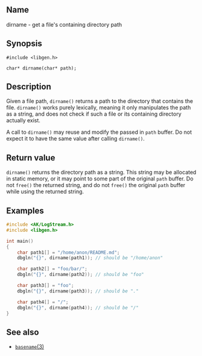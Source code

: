 ## Name

dirname - get a file's containing directory path

## Synopsis

```**c++
#include <libgen.h>

char* dirname(char* path);
```

## Description

Given a file path, `dirname()` returns a path to the directory that contains the
file. `dirname()` works purely lexically, meaning it only manipulates the path
as a string, and does not check if such a file or its containing directory
actually exist.

A call to `dirname()` may reuse and modify the passed in `path` buffer. Do not
expect it to have the same value after calling `dirname()`.

## Return value

`dirname()` returns the directory path as a string. This string may be allocated
in static memory, or it may point to some part of the original `path` buffer.
Do not `free()` the returned string, and do not `free()` the original `path`
buffer while using the returned string.

## Examples

```c++
#include <AK/LogStream.h>
#include <libgen.h>

int main()
{
    char path1[] = "/home/anon/README.md";
    dbgln("{}", dirname(path1)); // should be "/home/anon"

    char path2[] = "foo/bar/";
    dbgln("{}", dirname(path2)); // should be "foo"

    char path3[] = "foo";
    dbgln("{}", dirname(path3)); // should be "."

    char path4[] = "/";
    dbgln("{}", dirname(path4)); // should be "/"
}
```

## See also

* [`basename`(3)](help://man/3/basename)
